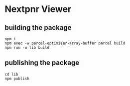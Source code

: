 # Nextpnr Viewer

## building the package

```shell
npm i
npm exec -w parcel-optimizer-array-buffer parcel build
npm run -w lib build
```

## publishing the package

```shell
cd lib
npm publish
```
